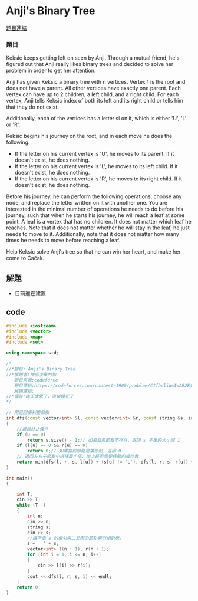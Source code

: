 # Anji's Binary Tree

[題目連結](https://codeforces.com/contest/1900/problem/C)
### 題目
Keksic keeps getting left on seen by Anji. Through a mutual friend, he's figured out that Anji really likes binary trees and decided to solve her problem in order to get her attention.

Anji has given Keksic a binary tree with n
 vertices. Vertex 1
 is the root and does not have a parent. All other vertices have exactly one parent. Each vertex can have up to 2
 children, a left child, and a right child. For each vertex, Anji tells Keksic index of both its left and its right child or tells him that they do not exist.

Additionally, each of the vertices has a letter si
 on it, which is either 'U', 'L' or 'R'.

Keksic begins his journey on the root, and in each move he does the following:

* If the letter on his current vertex is 'U', he moves to its parent. If it doesn't exist, he does nothing.  
* If the letter on his current vertex is 'L', he moves to its left child. If it doesn't exist, he does nothing.  
* If the letter on his current vertex is 'R', he moves to its right child. If it doesn't exist, he does nothing.


Before his journey, he can perform the following operations: choose any node, and replace the letter written on it with another one.
You are interested in the minimal number of operations he needs to do before his journey, such that when he starts his journey, he will reach a leaf at some point. A leaf is a vertex that has no children. It does not matter which leaf he reaches. Note that it does not matter whether he will stay in the leaf, he just needs to move to it. Additionally, note that it does not matter how many times he needs to move before reaching a leaf.

Help Keksic solve Anji's tree so that he can win her heart, and make her come to Čačak.

## 解題

* 目前還在建置


## code 

```cpp
#include <iostream>
#include <vector>
#include <map>
#include <set>

using namespace std;

/*
//*題目: Anji's Binary Tree
//*解題者:神李凌華的狗
   題目來源:codeforce
   題目連結:https://codeforces.com/contest/1900/problem/C?fbclid=IwAR2E4lZI2IF7PFjhADz8695KVJI-IGyajyy2ze9ebFU54E7tyoYRzl8qcBo
   解題連結:
//*備註:昨天太累了，直接睡死了
*/

// 用遞回便利整個樹
int dfs(const vector<int> &l, const vector<int> &r, const string &s, int u)
{
    //遞迴終止條件
    if (u == 0)
        return s.size() - 1;// 如果當前節點不存在，返回 s 字串的大小減 1
    if (l[u] == 0 && r[u] == 0)
        return 0;// 如果當前節點是葉節點，返回 0
    // 返回左右子節點中選擇最小值，加上是否需要移動的操作數 
    return min(dfs(l, r, s, l[u]) + (s[u] != 'L'), dfs(l, r, s, r[u]) + (s[u] != 'R'));
}

int main()
{

    int T;
    cin >> T;
    while (T--)
    {
        int n;
        cin >> n;
        string s;
        cin >> s;
        //讓字串 s 的索引與二叉樹的節點索引相對應。
        s = ' ' + s;
        vector<int> l(n + 1), r(n + 1);
        for (int i = 1; i <= n; i++)
        {
            cin >> l[i] >> r[i];
        }
        cout << dfs(l, r, s, 1) << endl;
    }
    return 0;
}
```
